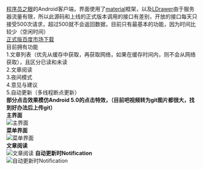 [程序员之眼](http://www.1024eye.com)的Android客户端，界面使用了[material](https://github.com/rey5137/material)框架，以及[LDrawer](https://github.com/ikimuhendis/LDrawer)由于服务器流量有限，所以此源码和上线的正式版本调用的接口有差别，开放的接口每天只接受500次请求，超过500就不会返回数据，目前只有最基本的功能，因为时间比较少（空闲时间）<br/>
[正式版百度市场下载](http://shouji.baidu.com/software/item?docid=7942049&from=as)<br/>
目前拥有功能<br/>
1.文章列表（优先从缓存中获取，再获取网络，如果在缓存时间内，则不会从网络获取），且区分已读和未读<br/>
2.文章阅读<br/>
3.夜间模式<br/>
4.意见与建议<br/>
5.自动更新（多线程断点更新）<br/>
**部分点击效果模仿Android 5.0的点击特效，（目前吧视频转为git图片都很大，找到好办法后上传git）**<br/>
**主界面**<br/>
![主界面](http://git.oschina.net/uploads/images/2015/0909/171506_9517591a_108170.png "主界面")<br/>
**菜单界面**<br/>
![菜单界面](http://git.oschina.net/uploads/images/2015/0909/171653_644a2450_108170.png "菜单界面")<br/>
**文章阅读**<br/>
![文章阅读](http://git.oschina.net/uploads/images/2015/0909/173045_6892efe6_108170.png "文章阅读")
**自动更新时Notification**<br/>![自动更新时Notification](http://git.oschina.net/uploads/images/2015/0909/174210_cb8e3ff0_108170.png "自动更新时Notification")